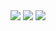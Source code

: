 <div align="center">
  <img src="https://capsule-render.vercel.app/api?type=rounded&color=f0ccd0&height=150&section=header&text=WELCOME%20TO%20JOODY&fontColor=5c3422&fontSize=50" />
  <img src="https://github-readme-stats.vercel.app/api?username=Joody20&show_icons=true&theme=radical" />
  <img src="https://github-readme-stats.vercel.app/api/top-langs/?username=Joody20&layout=donut" />
</div>
